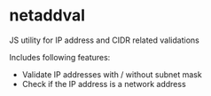 # netaddval
JS utility for IP address and CIDR related validations

Includes following features:
- Validate IP addresses with / without subnet mask
- Check if the IP address is a network address
